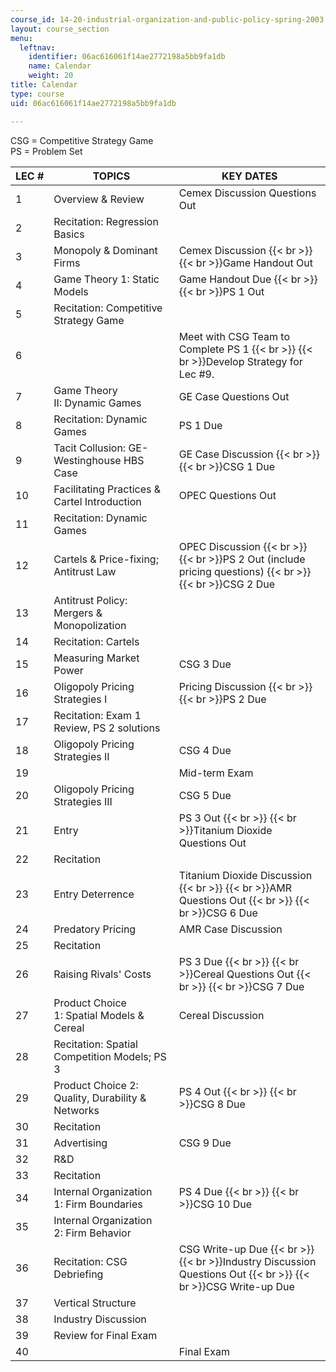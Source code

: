```yaml
---
course_id: 14-20-industrial-organization-and-public-policy-spring-2003
layout: course_section
menu:
  leftnav:
    identifier: 06ac616061f14ae2772198a5bb9fa1db
    name: Calendar
    weight: 20
title: Calendar
type: course
uid: 06ac616061f14ae2772198a5bb9fa1db

---
```


CSG = Competitive Strategy Game  
PS = Problem Set

| LEC # | TOPICS | KEY DATES |
| --- | --- | --- |
| 1 | Overview & Review | Cemex Discussion Questions Out |
| 2 | Recitation: Regression Basics |  |
| 3 | Monopoly & Dominant Firms | Cemex Discussion  {{< br >}}  {{< br >}}Game Handout Out |
| 4 | Game Theory 1: Static Models | Game Handout Due  {{< br >}}  {{< br >}}PS 1 Out |
| 5 | Recitation: Competitive Strategy Game |  |
| 6 |  | Meet with CSG Team to Complete PS 1  {{< br >}}  {{< br >}}Develop Strategy for Lec #9. |
| 7 | Game Theory II: Dynamic Games | GE Case Questions Out |
| 8 | Recitation: Dynamic Games | PS 1 Due |
| 9 | Tacit Collusion: GE-Westinghouse HBS Case | GE Case Discussion  {{< br >}}  {{< br >}}CSG 1 Due |
| 10 | Facilitating Practices & Cartel Introduction | OPEC Questions Out |
| 11 | Recitation: Dynamic Games |  |
| 12 | Cartels & Price-fixing; Antitrust Law | OPEC Discussion  {{< br >}}  {{< br >}}PS 2 Out (include pricing questions)  {{< br >}}  {{< br >}}CSG 2 Due |
| 13 | Antitrust Policy: Mergers & Monopolization |  |
| 14 | Recitation: Cartels  |  |
| 15 | Measuring Market Power | CSG 3 Due |
| 16 | Oligopoly Pricing Strategies I | Pricing Discussion  {{< br >}}  {{< br >}}PS 2 Due |
| 17 | Recitation: Exam 1 Review, PS 2 solutions |  |
| 18 | Oligopoly Pricing Strategies II | CSG 4 Due |
| 19 |  | Mid-term Exam |
| 20 | Oligopoly Pricing Strategies III | CSG 5 Due |
| 21 | Entry | PS 3 Out  {{< br >}}  {{< br >}}Titanium Dioxide Questions Out |
| 22 | Recitation |  |
| 23 | Entry Deterrence | Titanium Dioxide Discussion  {{< br >}}  {{< br >}}AMR Questions Out  {{< br >}}  {{< br >}}CSG 6 Due |
| 24 | Predatory Pricing | AMR Case Discussion |
| 25 | Recitation |  |
| 26 | Raising Rivals' Costs | PS 3 Due  {{< br >}}  {{< br >}}Cereal Questions Out  {{< br >}}  {{< br >}}CSG 7 Due |
| 27 | Product Choice 1: Spatial Models & Cereal | Cereal Discussion |
| 28 | Recitation: Spatial Competition Models; PS 3 |  |
| 29 | Product Choice 2: Quality, Durability & Networks | PS 4 Out  {{< br >}}  {{< br >}}CSG 8 Due |
| 30 | Recitation |  |
| 31 | Advertising | CSG 9 Due |
| 32 | R&D |  |
| 33 | Recitation |  |
| 34 | Internal Organization 1: Firm Boundaries | PS 4 Due  {{< br >}}  {{< br >}}CSG 10 Due |
| 35 | Internal Organization 2: Firm Behavior |  |
| 36 | Recitation: CSG Debriefing | CSG Write-up Due  {{< br >}}  {{< br >}}Industry Discussion Questions Out  {{< br >}}  {{< br >}}CSG Write-up Due |
| 37 | Vertical Structure |  |
| 38 | Industry Discussion |  |
| 39 | Review for Final Exam |  |
| 40 |  | Final Exam